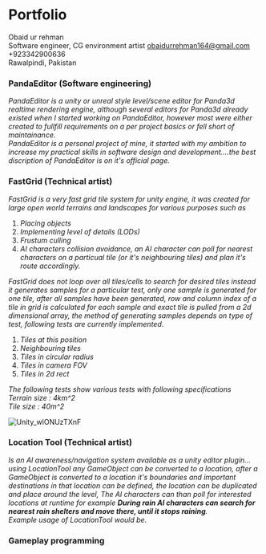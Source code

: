 # Portfolio
Obaid ur rehman  
Software engineer, CG environment artist
obaidurrehman164@gmail.com  
+923342900636  
Rawalpindi, Pakistan

### PandaEditor (Software engineering)
_PandaEditor is a unity or unreal style level/scene editor for Panda3d realtime rendering engine, although several editors for Panda3d already existed when I started working on PandaEditor, however most were either created to fullfill requirements on a per project basics or fell short of maintainance.   
PandaEditor is a personal project of mine, it started with my ambition to increase my practical skills in software design and development....the best discription of PandaEditor is on it's official page._


### FastGrid (Technical artist)
_FastGrid is a very fast grid tile system for unity engine, it was created for large open world terrains and landscapes for various purposes such as_

1. _Placing objects_
2. _Implementing level of details (LODs)_
3. _Frustum culling_
4. _AI characters collision avoidance, an AI character can poll for nearest characters on a particual tile (or it's neighbouring tiles) and plan it's route accordingly._

_FastGrid does not loop over all tiles/cells to search for desired tiles instead it generates samples for a particular test, only one sample is generated for one tile, after all samples have been generated, row and column index of a tile in grid is calculated for each sample and exact tile is pulled from a 2d dimensional array, the method of generating samples depends on type of test, following tests are currently implemented_.

1. _Tiles at this position_
2. _Neighbouring tiles_
3. _Tiles in circular radius_
4. _Tiles in camera FOV_
5. _Tiles in 2d rect_

_The following tests show various tests with following specifications_  
_Terrain size : 4km^2_  
_Tile size : 40m^2_  

![Unity_wlONUzTXnF](https://user-images.githubusercontent.com/23467551/158054074-9a4828b5-e57d-4fe2-aa13-9e4ba86fa01f.gif)

 
### Location Tool (Technical artist)
_Is an AI awareness/navigation system available as a unity editor plugin... using LocationTool any GameObject can be converted to a location, after a GameObject is converted to a location it's boundaries and important destinations in that location can be defined, the location can be duplicated and place around the level, The AI characters can than poll for interested locations at runtime for example _**During rain AI characters can search for nearest rain shelters and move there, until it stops raining**.__   
_Example usage of LocationTool would be._



### Gameplay programming
